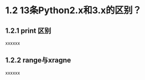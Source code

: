 1.2 13条Python2.x和3.x的区别？
================================

## 1.2.1 print 区别
  
xxxxxx

## 1.2.2 range与xragne

xxxxxx
